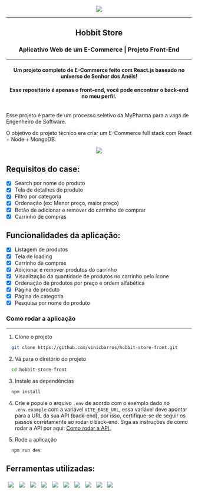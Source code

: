 <div align="center"><img src="https://i.imgur.com/G1jSyzR.png"></img></div>
<hr>
<h2 align=center>Hobbit Store</h2>
<h3 align=center>Aplicativo Web de um E-Commerce | Projeto Front-End</h3>
<hr>
<h4 align=center>Um projeto completo de E-Commerce feito com React.js baseado no universo de Senhor dos Anéis!</h4>
<h4 align=center>Esse repositório é apenas o front-end, você pode encontrar o back-end no meu perfil.</h4>
<br>
Esse projeto é parte de um processo seletivo da MyPharma para a vaga de Engenheiro de Software.

O objetivo do projeto técnico era criar um E-Commerce full stack com React + Node + MongoDB.

<div align=center style="display:flex; justify-content: center; gap:5%">
    <img src="https://i.imgur.com/UEOKm70.png">
</div>

## Requisitos do case:

- [x] Search por nome do produto
- [x] Tela de detalhes do produto
- [x] Filtro por categoria
- [x] Ordenação (ex: Menor preço, maior preço)
- [x] Botão de adicionar e remover do carrinho de comprar
- [x] Carrinho de compras   

## Funcionalidades da aplicação:

- [x] Listagem de produtos
- [x] Tela de loading
- [x] Carrinho de compras
- [x] Adicionar e remover produtos do carrinho
- [x] Visualização da quantidade de produtos no carrinho pelo ícone
- [x] Ordenação de produtos por preço e ordem alfabética
- [x] Página de produto
- [x] Página de categoria
- [x] Pesquisa por nome do produto  

### Como rodar a aplicação

<hr>

1. Clone o projeto

```bash
  git clone https://github.com/vinicbarros/hobbit-store-front.git
```

2. Vá para o diretório do projeto

```bash
  cd hobbit-store-front
```

3. Instale as dependências

```bash
  npm install
```

4. Crie e popule o arquivo `.env` de acordo com o exemplo dado no `.env.example` com a variável `VITE_BASE_URL`, 
   essa variável deve apontar para a URL da sua API (back-end), por isso, certifique-se de seguir os passos corretamente ao rodar o back-end. 
   Siga as instruções de como rodar a API por aqui: <a href="https://github.com/vinicbarros/hobbit-store-back">Como rodar a API.</a>


4. Rode a aplicação

```bash
  npm run dev
```

## Ferramentas utilizadas:

<p>
  <img style='margin: 5px;' src='https://img.shields.io/badge/React-20232A?style=for-the-badge&logo=react&logoColor=61DAFB'>
  <img style='margin: 5px;' src='https://img.shields.io/badge/React_Router-CA4245?style=for-the-badge&logo=react-router&logoColor=white'>
  <img style='margin: 5px;' src='https://img.shields.io/badge/React_Query-FF4154?style=for-the-badge&logo=React_Query&logoColor=white'/>
  <img style='margin: 5px;' src='https://img.shields.io/badge/styled--components-DB7093?style=for-the-badge&logo=styled-components&logoColor=white'/>
  <img style='margin: 5px;' src="https://img.shields.io/badge/vite-%23646CFF.svg?style=for-the-badge&logo=vite&logoColor=white" />
  <img style='margin: 5px;' src='https://img.shields.io/badge/TypeScript-007ACC?style=for-the-badge&logo=typescript&logoColor=white'/>
  <img style='margin: 5px;' src="https://img.shields.io/badge/ESLint-4B3263?style=for-the-badge&logo=eslint&logoColor=white" />
  <img style='margin: 5px;' src="https://img.shields.io/badge/prettier-1A2C34?style=for-the-badge&logo=prettier&logoColor=F7BA3E">
  <img style='margin: 5px;' src='https://img.shields.io/badge/Vercel-000000?style=for-the-badge&logo=vercel&logoColor=white'/>
  <img style='margin: 5px;' src='https://img.shields.io/badge/axios%20-%2320232a.svg?&style=for-the-badge&color=informational'/>
  
</p>
